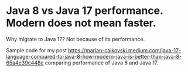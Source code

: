 # Java 8 vs Java 17 performance. Modern does not mean faster.
Why migrate to Java 17? Not because of its performance.

Sample code for my post https://marian-caikovski.medium.com/java-17-language-compared-to-java-8-how-modern-java-is-better-than-java-8-65a4e39c448e comparing performance of Java 8 and Java 17.
